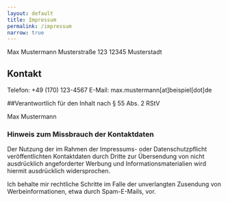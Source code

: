 ```yaml
--- 
layout: default
title: Impressum
permalink: /impressum
narrow: true
---
```


Max Mustermann
Musterstraße 123
12345 Musterstadt

## Kontakt
Telefon: +49 (170) 123-4567
E-Mail: max.mustermann[at]beispiel[dot]de

##Verantwortlich für den Inhalt nach § 55 Abs. 2 RStV

Max Mustermann

### Hinweis zum Missbrauch der Kontaktdaten
Der Nutzung der im Rahmen der Impressums- oder Datenschutzpflicht veröffentlichten Kontaktdaten durch Dritte zur Übersendung von nicht ausdrücklich angeforderter Werbung und Informationsmaterialien wird hiermit ausdrücklich widersprochen. 

Ich behalte mir rechtliche Schritte im Falle der unverlangten Zusendung von Werbeinformationen, etwa durch Spam-E-Mails, vor.
